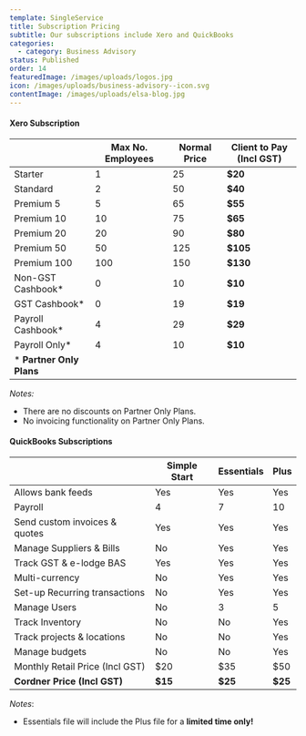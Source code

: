 ```yaml
---
template: SingleService
title: Subscription Pricing
subtitle: Our subscriptions include Xero and QuickBooks
categories:
  - category: Business Advisory
status: Published
order: 14
featuredImage: /images/uploads/logos.jpg
icon: /images/uploads/business-advisory--icon.svg
contentImage: /images/uploads/elsa-blog.jpg
---
```

#### Xero Subscription

|                           | Max No. Employees | Normal Price | **Client to Pay (Incl GST)** |
| ------------------------- | ----------------- | ------------ | ---------------------------- |
| Starter                   | 1                 | 25           | **$20**                      |
| Standard                  | 2                 | 50           | **$40**                      |
| Premium 5                 | 5                 | 65           | **$55**                      |
| Premium 10                | 10                | 75           | **$65**                      |
| Premium 20                | 20                | 90           | **$80**                      |
| Premium 50                | 50                | 125          | **$105**                     |
| Premium 100               | 100               | 150          | **$130**                     |
| Non-GST Cashbook*         | 0                 | 10           | **$10**                      |
| GST Cashbook*             | 0                 | 19           | **$19**                      |
| Payroll Cashbook*         | 4                 | 29           | **$29**                      |
| Payroll Only*             | 4                 | 10           | **$10**                      |
| \* **Partner Only Plans** |                   |              |                              |

_Notes:_

* There are no discounts on Partner Only Plans. 
* No invoicing functionality on Partner Only Plans.

#### QuickBooks Subscriptions

|                                 | Simple Start | Essentials | Plus    |
| ------------------------------- | ------------ | ---------- | ------- |
| Allows bank feeds               | Yes          | Yes        | Yes     |
| Payroll                         | 4            | 7          | 10      |
| Send custom invoices & quotes   | Yes          | Yes        | Yes     |
| Manage Suppliers & Bills        | No           | Yes        | Yes     |
| Track GST & e-lodge BAS         | Yes          | Yes        | Yes     |
| Multi-currency                  | No           | Yes        | Yes     |
| Set-up Recurring transactions   | No           | Yes        | Yes     |
| Manage Users                    | No           | 3          | 5       |
| Track Inventory                 | No           | No         | Yes     |
| Track projects & locations      | No           | No         | Yes     |
| Manage budgets                  | No           | No         | Yes     |
| Monthly Retail Price (Incl GST) | $20          | $35        | $50     |
| **Cordner Price (Incl GST)**    | **$15**      | **$25**    | **$25** |

_Notes_:

* Essentials file will include the Plus file for a **limited time only!**

